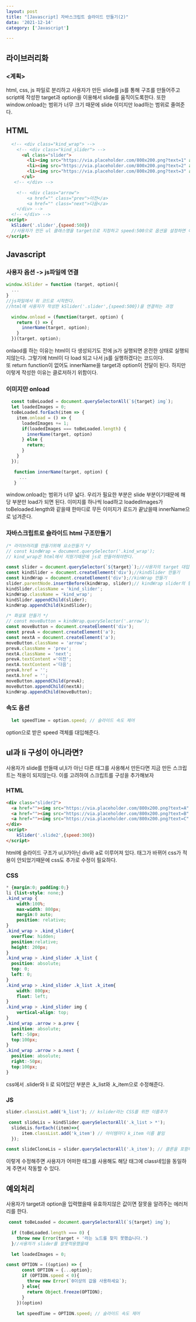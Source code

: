 ```yaml
---
layout: post
title: "[Javascript] 자바스크립트 슬라이드 만들기(2)"
data: '2021-12-14'
category: ['Javascript']

---
```


## 라이브러리화
### <계획>
html, css, js 파일로 분리하고 사용자가 만든 slide를 js를 통해 구조를 만들어주고 script에 작성한 target과 option을 이용해서 slide를 움직이도록한다. 또한 window.onload는 범위가 너무 크기 때문에 slide 이미지만 load하는 범위로 줄여준다. 

## HTML
```html
  <!-- <div class="kind_wrap"> -->
    <!-- <div class="kind_slider"> -->
      <ul class="slider">
        <li><img src="https://via.placeholder.com/800x200.png?text=1" alt=""></li>
        <li><img src="https://via.placeholder.com/800x200.png?text=2" alt=""></li>
        <li><img src="https://via.placeholder.com/800x200.png?text=3" alt=""></li>
      </ul>
   <!-- </div> --> 

    <!-- <div class="arrow">
        <a href="" class="prev">이전</a>
        <a href="" class="next">다음</a>
    </div> -->
  <!-- </div> -->
<script>
  kSlider('.slider',{speed:500})
  //사용자가 만든 ul 클래스명을 target으로 지정하고 speed:500으로 옵션을 설정하면 이를 이용해서 slide 구조와 스피를 제어한다.  
</script>
```
## Javascript
### 사용자 옵션 ->  js파일에 연결
```js
window.kSlider = function (target, option){
  ...
}
//js파일에서 위 코드로 시작한다. 
//html에 사용자가 작성한 kSlider('.slider',{speed:500})을 연결하는 과정 
```

```js
  window.onload = (function(target, option) {
    return () => {
      innerName(target, option);
    }
  })(target, option);
```
onlaod를 하는 이유는 html이 다 생성되기도 전에 js가 실행되면 온전한 상태로 실행되지않는다. 그렇기에 html이 다 load 되고 나서 js를 실행하겠다는 코드이다.   
또 return function이 없어도 innerName을 target과 option이 전달이 된다. 하지만 이렇게 작성한 이유는 클로저하기 위함이다. 
### 이미지만 onload 
```js
  const toBeLoaded = document.querySelectorAll(`${target} img`);
  let loadedImages = 0;
  toBeLoaded.forEach(item => {
    item.onload = () => {
      loadedImages += 1;
      if(loadedImages === toBeLoaded.length) {
        innerName(target, option)
      } else {
        return;
      }
    }
  });

   function innerName(target, option) {
     ...
   }
```
window.onload는 범위가 너무 넓다. 우리가 필요한 부분은 slide 부분이기때문에 해당 부분만 load가 되면 된다. 이미지를 하나씩 load하고 loadedImages가 toBeloaded.length와 같을때 한마디로 무든 이미지가 로드가 끝났을때 innerName으로 넘겨준다.

### 자바스크립트로 슬라이드 html 구조만들기
```js
/* 라이브러리를 만들기위해 요소만들기 */
// const kindWrap = document.querySelector('.kind_wrap');
// kind_wrap은 html에서 지웠기때문에 js로 만들어줘야한다.

const slider = document.querySelector(`${target}`);//사용자의 target 대입
const kindSlider = document.createElement('div');//kindSlider 만들기
const kindWrap = document.createElement('div');//kinWrap 만들기
slider.parentNode.insertBefore(kindWrap, slider);// kindWrap slider의 형으로 자리잡기
kindSlider.className = 'kind_slider';
kindWrap.className = 'kind_wrap';
kindSlider.appendChild(slider);
kindWrap.appendChild(kindSlider);

/* 화살표 만들기 */
// const moveButton = kindWrap.querySelector('.arrow');
const moveButton = document.createElement('div');
const prevA = document.createElement('a');
const nextA = document.createElement('a');
moveButton.className = 'arrow';
prevA.className = 'prev';
nextA.className = 'next';
prevA.textContent ='이전';
nextA.textContent ='다음';
prevA.href = '';
nextA.href = '';
moveButton.appendChild(prevA);
moveButton.appendChild(nextA);
kindWrap.appendChild(moveButton);
```
### 속도 옵션
```js
  let speedTime = option.speed; // 슬라이드 속도 제어 
```
option으로 받은 speed 객체를 대입해준다. 

## ul과 li 구성이 아니라면?
사용자가 slide를 만들때 ul,li가 아닌 다른 태그를 사용해서 만든다면 지금 만든 스크립트는 적용이 되지않는다. 이를 고려하여 스크립트를 구성을 추가해보자
### HTML
```html
<div class="slider2"> 
  <a href=""><img src="https://via.placeholder.com/800x200.png?text=A" alt=""></a>
  <a href=""><img src="https://via.placeholder.com/800x200.png?text=B" alt=""></a>
  <a href=""><img src="https://via.placeholder.com/800x200.png?text=C" alt=""></a>
</div>
<script>
    kSlider('.slide2',{speed:300})
</script>
```
html에 슬라이드 구조가 ul,li가아닌 div와 a로 이루어져 있다. 태그가 바뀌어 css가 적용이 안되었기때문에 css도 추가로 수정이 필요하다. 
### CSS
```css
* {margin:0; padding:0;}
li {list-style: none;}
.kind_wrap {
    width:100%;
    max-width: 800px;
    margin:0 auto;
    position: relative;
}
.kind_wrap > .kind_slider{
  overflow: hidden;
  position:relative;
  height: 200px;
}
.kind_wrap > .kind_slider .k_list {
  position: absolute;
  top: 0;
  left: 0;
}
.kind_wrap > .kind_slider .k_list .k_item{
    width: 800px;
    float: left;
}
.kind_wrap > .kind_slider img {
    vertical-align: top;
}
.kind_wrap .arrow > a.prev {
  position: absolute; 
  left:-50px; 
  top:100px;
}
.kind_wrap .arrow > a.next {
  position: absolute; 
  right:-50px; 
  top:100px;
}
```
css에서 .slider와 li 로 되어있던 부분은 .k_list와 .k_item으로 수정해준다.
### JS
```js
slider.classList.add('k_list'); // kslider라는 CSS를 위한 이름추가

 const slideLis = kindSlider.querySelectorAll('.k_list > *');
  slideLis.forEach((item)=>{
      item.classList.add('k_item') // 아이템마다 k_item 이름 붙임
  });

const slideCloneLis = slider.querySelectorAll('.k_item'); // 클론을 포함해서 다시 찾기
```
이렇게 수정해주면 사용자가 어떠한 태그를 사용해도 해당 태그에 class네임을 동일하게 주면서 작동할 수 있다.

## 예외처리
사용자가 target과 option을 입력했을때 유효하지않은 값이면 잘못을 알려주는 에러처리를 한다.
```js
 const toBeLoaded = document.querySelectorAll(`${target} img`);

  if (toBeLoaded.length === 0) {
    throw new Error(target + '라는 노드를 찾지 못했습니다.')
  }//사용자가 slider를 잘못적용했을때

  let loadedImages = 0;
  ```
```js
const OPTION = ((option) => {
      const OPTION = {...option};
      if (OPTION.speed < 0){
        throw new Error(`0이상의 값을 사용하세요`);
      } else{
        return Object.freeze(OPTION);
      }
    })(option)
    
    let speedTime = OPTION.speed; // 슬라이드 속도 제어 
```
